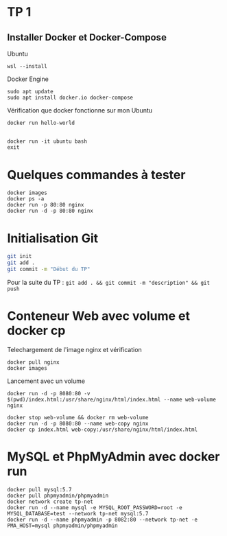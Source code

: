 # TP 1

## Installer Docker et Docker-Compose

Ubuntu

```
wsl --install

```

Docker Engine
```
sudo apt update
sudo apt install docker.io docker-compose
```
Vérification que docker fonctionne sur mon Ubuntu

```
docker run hello-world
```

## 

```
docker run -it ubuntu bash
exit
```

# Quelques commandes à tester

```
docker images
docker ps -a
docker run -p 80:80 nginx
docker run -d -p 80:80 nginx
```

# Initialisation Git

```bash
git init
git add .
git commit -m "Début du TP"
```
Pour la suite du TP : `git add . && git commit -m "description" && git push`

# Conteneur Web avec volume et docker cp

Telechargement de l'image nginx et vérification

```
docker pull nginx
docker images
```

Lancement avec un volume

```
docker run -d -p 8080:80 -v $(pwd)/index.html:/usr/share/nginx/html/index.html --name web-volume nginx
```



```
docker stop web-volume && docker rm web-volume
docker run -d -p 8080:80 --name web-copy nginx
docker cp index.html web-copy:/usr/share/nginx/html/index.html
```





# MySQL et PhpMyAdmin avec docker run

```
docker pull mysql:5.7
docker pull phpmyadmin/phpmyadmin
docker network create tp-net
docker run -d --name mysql -e MYSQL_ROOT_PASSWORD=root -e MYSQL_DATABASE=test --network tp-net mysql:5.7
docker run -d --name phpmyadmin -p 8082:80 --network tp-net -e PMA_HOST=mysql phpmyadmin/phpmyadmin
```












